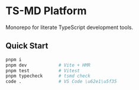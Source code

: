 # TS-MD Platform

Monorepo for literate TypeScript development tools.

## Quick Start

```bash
pnpm i
pnpm dev            # Vite + HMR
pnpm test           # Vitest
pnpm typecheck      # tsmd check
code .              # VS Code \u62e1\u5f35
```
